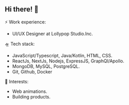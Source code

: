 ## Hi there! 👋

⚡ Work experience: <br>
- UI/UX Designer at Lollypop Studio.Inc.

🛸 Tech stack: <br>
- JavaScript/Typescript, Java/Kotlin, HTML, CSS.
- ReactJs, NextJs, Nodejs, ExpressJS, GraphQl/Apollo.
- MongoDB, MySQL, PostgreSQL.
- Git, Github, Docker

🌱 Interests:
- Web animations.
- Building products.
